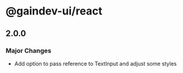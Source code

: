 # @gaindev-ui/react

## 2.0.0

### Major Changes

- Add option to pass reference to TextInput and adjust some styles
